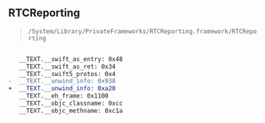 ## RTCReporting

> `/System/Library/PrivateFrameworks/RTCReporting.framework/RTCReporting`

```diff

   __TEXT.__swift_as_entry: 0x48
   __TEXT.__swift_as_ret: 0x34
   __TEXT.__swift5_protos: 0x4
-  __TEXT.__unwind_info: 0x938
+  __TEXT.__unwind_info: 0xa20
   __TEXT.__eh_frame: 0x1100
   __TEXT.__objc_classname: 0xcc
   __TEXT.__objc_methname: 0xc1a

```
